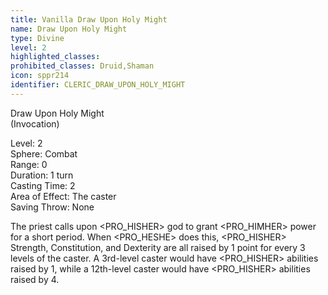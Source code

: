 ```yaml
---
title: Vanilla Draw Upon Holy Might
name: Draw Upon Holy Might
type: Divine
level: 2
highlighted_classes: 
prohibited_classes: Druid,Shaman
icon: sppr214
identifier: CLERIC_DRAW_UPON_HOLY_MIGHT
---
```

Draw Upon Holy Might  
(Invocation)  
  
Level: 2  
Sphere: Combat   
Range: 0   
Duration: 1 turn  
Casting Time: 2  
Area of Effect: The caster   
Saving Throw: None   
  
The priest calls upon &lt;PRO_HISHER&gt; god to grant &lt;PRO_HIMHER&gt; power for a short period. When &lt;PRO_HESHE&gt; does this, &lt;PRO_HISHER&gt; Strength, Constitution, and Dexterity are all raised by 1 point for every 3 levels of the caster. A 3rd-level caster would have &lt;PRO_HISHER&gt; abilities raised by 1, while a 12th-level caster would have &lt;PRO_HISHER&gt; abilities raised by 4.  
